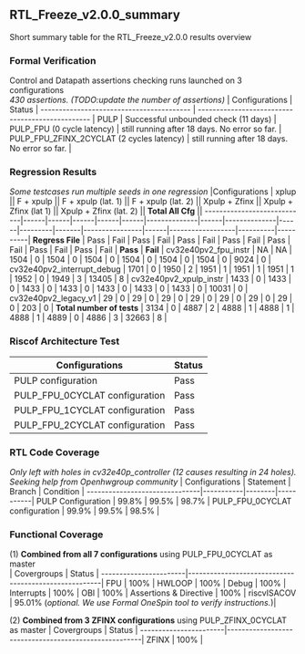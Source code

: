 ## RTL_Freeze_v2.0.0_summary
Short summary table for the RTL_Freeze_v2.0.0 results overview

### Formal Verification
Control and Datapath assertions checking runs launched on 3 configurations  
*430 assertions. (TODO:update the number of assertions)*
| Configurations                          | Status                                           |
----------------------------------------- | ------------------------------------------------ |
PULP                                      | Successful unbounded check (11 days)             |
PULP_FPU (0 cycle latency)                | still running after 18 days. No error so far.    |
PULP_FPU_ZFINX_2CYCLAT (2 cycles latency) | still running after 18 days. No error so far.    |

### Regression Results
*Some testcases run multiple seeds in one regression*
|Configurations             | xplup      || F + xpulp  || F + xpulp (lat. 1) || F + xpulp (lat. 2) || Xpulp + Zfinx || Xpulp + Zfinx (lat 1) || Xpulp + Zfinx (lat. 2) || **Total All Cfg**  ||
----------------------------|------|------|------|------|------|--------------|------|--------------|------|---------|-------|----------------|------|------------------|----------|----------|
**Regress File**            | Pass | Fail | Pass | Fail | Pass | Fail         | Pass | Fail         | Pass | Fail    | Pass  | Fail           | Pass | Fail             | **Pass** | **Fail** |
cv32e40pv2_fpu_instr        | NA   | NA   | 1504 | 0    | 1504 | 0            | 1504 | 0            | 1504 | 0       | 1504  | 0              | 1504 | 0                | 9024     | 0        |
cv32e40pv2_interrupt_debug	| 1701 | 0    | 1950 | 2    | 1951 | 1            | 1951 | 1            | 1951 | 1       | 1952  | 0              | 1949 | 3                | 13405    | 8        |
cv32e40pv2_xpulp_instr      | 1433 | 0    | 1433 | 0    | 1433 | 0            | 1433 | 0            | 1433 | 0       | 1433  | 0              | 1433 | 0                | 10031    | 0        |
cv32e40pv2_legacy_v1        | 29   | 0    | 29   | 0    | 29   | 0            | 29   | 0            | 29   | 0       | 29    | 0              | 29   | 0                | 203      | 0        |
**Total number of tests**   | 3134 | 0    | 4887 | 2    | 4888 | 1            | 4888 | 1            | 4888 | 1       | 4889  | 0              | 4886 | 3                | 32663    | 8        |

### Riscof Architecture Test
| Configurations               | Status |
-------------------------------|--------|
PULP configuration             | Pass   |
PULP_FPU_0CYCLAT configuration | Pass   |
PULP_FPU_1CYCLAT configuration | Pass   |
PULP_FPU_2CYCLAT configuration | Pass   |

### RTL Code Coverage
*Only left with holes in cv32e40p_controller (12 causes resulting in 24 holes).
Seeking help from Openhwgroup community*
| Configurations               | Statement | Branch | Condition | 
-------------------------------|-----------|--------|-----------|
PULP Configuration             | 99.8%     | 99.5%  | 98.7%     | 
PULP_FPU_0CYCLAT configuration | 99.9%     | 99.5%  | 98.5%     |

### Functional Coverage
(1) **Combined from all 7 configurations** using PULP_FPU_0CYCLAT as master  
| Covergroups          | Status                                               |
-----------------------|------------------------------------------------------|
FPU                    | 100%                                                 |
HWLOOP                 | 100%                                                 |
Debug                  | 100%                                                 |
Interrupts             | 100%                                                 |
OBI                    | 100%                                                 |
Assertions & Directive | 100%                                                 |
riscvISACOV            | 95.01% (*optional. We use Formal OneSpin tool to verify instructions.*)|

(2) **Combined from 3 ZFINX configurations** using PULP_ZFINX_0CYCLAT as master
| Covergroups          | Status                                               |
-----------------------|------------------------------------------------------|
ZFINX                  | 100%                                                 |

